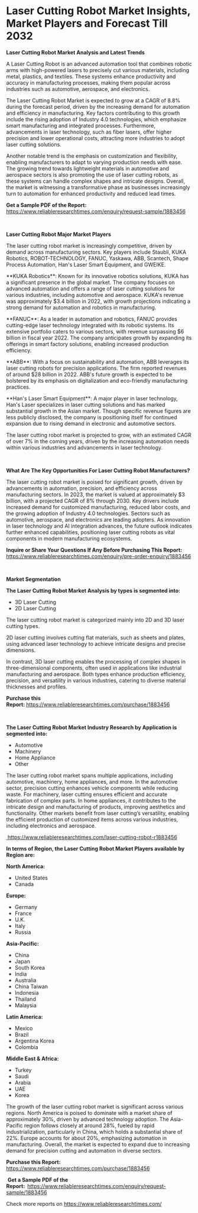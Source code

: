 <p><h1>Laser Cutting Robot Market Insights, Market Players and Forecast Till 2032</h1></p><p><strong>Laser Cutting Robot Market Analysis and Latest Trends</strong></p>
<p><p>A Laser Cutting Robot is an advanced automation tool that combines robotic arms with high-powered lasers to precisely cut various materials, including metal, plastics, and textiles. These systems enhance productivity and accuracy in manufacturing processes, making them popular across industries such as automotive, aerospace, and electronics.</p><p>The Laser Cutting Robot Market is expected to grow at a CAGR of 8.8% during the forecast period, driven by the increasing demand for automation and efficiency in manufacturing. Key factors contributing to this growth include the rising adoption of Industry 4.0 technologies, which emphasize smart manufacturing and integrated processes. Furthermore, advancements in laser technology, such as fiber lasers, offer higher precision and lower operational costs, attracting more industries to adopt laser cutting solutions.</p><p>Another notable trend is the emphasis on customization and flexibility, enabling manufacturers to adapt to varying production needs with ease. The growing trend towards lightweight materials in automotive and aerospace sectors is also promoting the use of laser cutting robots, as these systems can handle complex shapes and intricate designs. Overall, the market is witnessing a transformative phase as businesses increasingly turn to automation for enhanced productivity and reduced lead times.</p></p>
<p><strong>Get a Sample PDF of the Report:&nbsp;</strong> <a href="https://www.reliableresearchtimes.com/enquiry/request-sample/1883456?utm_campaign=2774&utm_medium=2&utm_source=Github&utm_content=ia&utm_term=22022025&utm_id=laser-cutting-robot">https://www.reliableresearchtimes.com/enquiry/request-sample/1883456</a></p>
<p>&nbsp;</p>
<p><strong>Laser Cutting Robot Major Market Players</strong></p>
<p><p>The laser cutting robot market is increasingly competitive, driven by demand across manufacturing sectors. Key players include Staubli, KUKA Robotics, ROBOT-TECHNOLOGY, FANUC, Yaskawa, ABB, Scantech, Shape Process Automation, Han's Laser Smart Equipment, and GWEIKE.</p><p>**KUKA Robotics**: Known for its innovative robotics solutions, KUKA has a significant presence in the global market. The company focuses on advanced automation and offers a range of laser cutting solutions for various industries, including automotive and aerospace. KUKA's revenue was approximately $3.4 billion in 2022, with growth projections indicating a strong demand for automation and robotics in manufacturing.</p><p>**FANUC**: As a leader in automation and robotics, FANUC provides cutting-edge laser technology integrated with its robotic systems. Its extensive portfolio caters to various sectors, with revenue surpassing $6 billion in fiscal year 2022. The company anticipates growth by expanding its offerings in smart factory solutions, enabling increased production efficiency.</p><p>**ABB**: With a focus on sustainability and automation, ABB leverages its laser cutting robots for precision applications. The firm reported revenues of around $28 billion in 2022. ABB's future growth is expected to be bolstered by its emphasis on digitalization and eco-friendly manufacturing practices.</p><p>**Han's Laser Smart Equipment**: A major player in laser technology, Han's Laser specializes in laser cutting solutions and has marked substantial growth in the Asian market. Though specific revenue figures are less publicly disclosed, the company is positioning itself for continued expansion due to rising demand in electronic and automotive sectors.</p><p>The laser cutting robot market is projected to grow, with an estimated CAGR of over 7% in the coming years, driven by the increasing automation needs within various industries and advancements in laser technology.</p></p>
<p>&nbsp;</p>
<p><strong>What Are The Key Opportunities For Laser Cutting Robot Manufacturers?</strong></p>
<p><p>The laser cutting robot market is poised for significant growth, driven by advancements in automation, precision, and efficiency across manufacturing sectors. In 2023, the market is valued at approximately $3 billion, with a projected CAGR of 8% through 2030. Key drivers include increased demand for customized manufacturing, reduced labor costs, and the growing adoption of Industry 4.0 technologies. Sectors such as automotive, aerospace, and electronics are leading adopters. As innovation in laser technology and AI integration advances, the future outlook indicates further enhanced capabilities, positioning laser cutting robots as vital components in modern manufacturing ecosystems.</p></p>
<p><strong>Inquire or Share Your Questions If Any Before Purchasing This Report:</strong> <a href="https://www.reliableresearchtimes.com/enquiry/pre-order-enquiry/1883456?utm_campaign=2774&utm_medium=2&utm_source=Github&utm_content=ia&utm_term=22022025&utm_id=laser-cutting-robot">https://www.reliableresearchtimes.com/enquiry/pre-order-enquiry/1883456</a></p>
<p>&nbsp;</p>
<p><strong>Market Segmentation</strong></p>
<p><strong>The Laser Cutting Robot Market Analysis by types is segmented into:</strong></p>
<p><ul><li>3D Laser Cutting</li><li>2D Laser Cutting</li></ul></p>
<p><p>The laser cutting robot market is categorized mainly into 2D and 3D laser cutting types. </p><p>2D laser cutting involves cutting flat materials, such as sheets and plates, using advanced laser technology to achieve intricate designs and precise dimensions. </p><p>In contrast, 3D laser cutting enables the processing of complex shapes in three-dimensional components, often used in applications like industrial manufacturing and aerospace. Both types enhance production efficiency, precision, and versatility in various industries, catering to diverse material thicknesses and profiles.</p></p>
<p><strong>Purchase this Report:&nbsp;</strong><a href="https://www.reliableresearchtimes.com/purchase/1883456?utm_campaign=2774&utm_medium=2&utm_source=Github&utm_content=ia&utm_term=22022025&utm_id=laser-cutting-robot">https://www.reliableresearchtimes.com/purchase/1883456</a></p>
<p>&nbsp;</p>
<p><strong>The Laser Cutting Robot Market Industry Research by Application is segmented into:</strong></p>
<p><ul><li>Automotive</li><li>Machinery</li><li>Home Appliance</li><li>Other</li></ul></p>
<p><p>The laser cutting robot market spans multiple applications, including automotive, machinery, home appliances, and more. In the automotive sector, precision cutting enhances vehicle components while reducing waste. For machinery, laser cutting ensures efficient and accurate fabrication of complex parts. In home appliances, it contributes to the intricate design and manufacturing of products, improving aesthetics and functionality. Other markets benefit from laser cutting’s versatility, enabling the efficient production of customized items across various industries, including electronics and aerospace.</p></p>
<p><a href="https://www.reliableresearchtimes.com/laser-cutting-robot-r1883456?utm_campaign=2774&utm_medium=2&utm_source=Github&utm_content=ia&utm_term=22022025&utm_id=laser-cutting-robot">&nbsp;https://www.reliableresearchtimes.com/laser-cutting-robot-r1883456</a></p>
<p><strong>In terms of Region, the Laser Cutting Robot Market Players available by Region are:</strong></p>
<p>
    <p> <strong> North America: </strong>
        <ul>
            <li>United States</li>
            <li>Canada</li>
        </ul>
        </p> 
    <p> <strong> Europe: </strong>
        <ul>
            <li>Germany</li>
            <li>France</li>
            <li>U.K.</li>
            <li>Italy</li>
            <li>Russia</li>
        </ul>
        </p> 
    <p> <strong> Asia-Pacific: </strong>
        <ul>
            <li>China</li>
            <li>Japan</li>
            <li>South Korea</li>
            <li>India</li>
            <li>Australia</li>
            <li>China Taiwan</li>
            <li>Indonesia</li>
            <li>Thailand</li>
            <li>Malaysia</li>
        </ul>
        </p> 
    <p> <strong> Latin America: </strong>
        <ul>
            <li>Mexico</li>
            <li>Brazil</li>
            <li>Argentina Korea</li>
            <li>Colombia</li>
        </ul>
        </p> 
    <p> <strong> Middle East & Africa: </strong>
        <ul>
            <li>Turkey</li>
            <li>Saudi</li>
            <li>Arabia</li>
            <li>UAE</li>
            <li>Korea</li>
        </ul>
    </p>
    </p>
<p><p>The growth of the laser cutting robot market is significant across various regions. North America is poised to dominate with a market share of approximately 30%, driven by advanced technology adoption. The Asia-Pacific region follows closely at around 28%, fueled by rapid industrialization, particularly in China, which holds a substantial share of 22%. Europe accounts for about 20%, emphasizing automation in manufacturing. Overall, the market is expected to expand due to increasing demand for precision cutting and automation in diverse sectors.</p></p>
<p><strong>Purchase this Report: </strong><a href="https://www.reliableresearchtimes.com/purchase/1883456?utm_campaign=2774&utm_medium=2&utm_source=Github&utm_content=ia&utm_term=22022025&utm_id=laser-cutting-robot">https://www.reliableresearchtimes.com/purchase/1883456</a></p>
<p>&nbsp;<strong>Get a Sample PDF of the Report:&nbsp;&nbsp;</strong><a href="https://www.reliableresearchtimes.com/enquiry/request-sample/1883456?utm_campaign=2774&utm_medium=2&utm_source=Github&utm_content=ia&utm_term=22022025&utm_id=laser-cutting-robot">https://www.reliableresearchtimes.com/enquiry/request-sample/1883456</a></p>
<p><strong></strong></p>
<p>Check more reports on <a href="https://www.reliableresearchtimes.com/?utm_campaign=2774&utm_medium=2&utm_source=Github&utm_content=ia&utm_term=22022025&utm_id=laser-cutting-robot">https://www.reliableresearchtimes.com/</a></p>